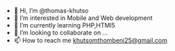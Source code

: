 - 👋 Hi, I’m @thomas-khutso
- 👀 I’m interested in Mobile and Web development 
- 🌱 I’m currently learning PHP,HTMl5
- 💞️ I’m looking to collaborate on ...
- 📫 How to reach me khutsomthombeni25@gmail.com

<!---
thomas-khutso/thomas-khutso is a ✨ special ✨ repository because its `README.md` (this file) appears on your GitHub profile.
You can click the Preview link to take a look at your changes.
--->

